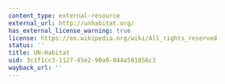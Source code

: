 ```yaml
---
content_type: external-resource
external_url: http://unhabitat.org/
has_external_license_warning: true
license: https://en.wikipedia.org/wiki/All_rights_reserved
status: ''
title: UN-Habitat
uid: 3c1f1cc3-1127-45e2-90a9-044a581856c3
wayback_url: ''
---
```

